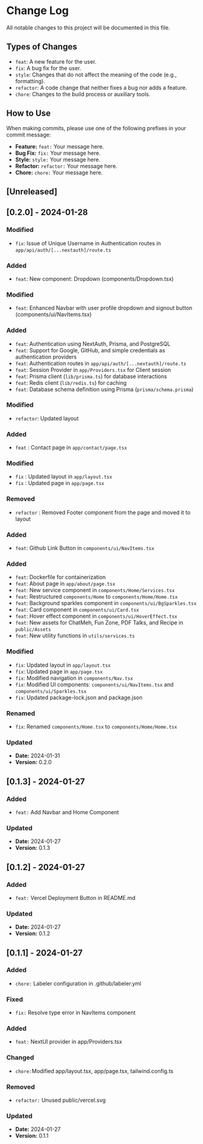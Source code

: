 # Change Log

All notable changes to this project will be documented in this file.

## Types of Changes

- `feat`: A new feature for the user.
- `fix`: A bug fix for the user.
- `style`: Changes that do not affect the meaning of the code (e.g., formatting).
- `refactor`: A code change that neither fixes a bug nor adds a feature.
- `chore`: Changes to the build process or auxiliary tools.

## How to Use

When making commits, please use one of the following prefixes in your commit message:

- **Feature:** `feat:` Your message here.
- **Bug Fix:** `fix:` Your message here.
- **Style:** `style:` Your message here.
- **Refactor:** `refactor:` Your message here.
- **Chore:** `chore:` Your message here.

## [Unreleased]

## [0.2.0] - 2024-01-28

### Modified

- `fix`: Issue of Unique Username in Authentication routes in `app/api/auth/[...nextauth]/route.ts`

### Added

- `feat`: New component: Dropdown (components/Dropdown.tsx)

### Modified

- `feat`: Enhanced Navbar with user profile dropdown and signout button (components/ui/NavItems.tsx)

### Added

- `feat`: Authentication using NextAuth, Prisma, and PostgreSQL
- `feat`: Support for Google, GitHub, and simple credentials as authentication providers
- `feat`: Authentication routes in `app/api/auth/[...nextauth]/route.ts`
- `feat`: Session Provider in `app/Providers.tsx` for Client session
- `feat`: Prisma client (`lib/prisma.ts`) for database interactions
- `feat`: Redis client (`lib/redis.ts`) for caching
- `feat`: Database schema definition using Prisma (`prisma/schema.prisma`)

### Modified

- `refactor`: Updated layout

### Added

- `feat` : Contact page in `app/contact/page.tsx`

### Modified

- `fix` : Updated layout in `app/layout.tsx`
- `fix` : Updated page in `app/page.tsx`

### Removed

- `refactor` : Removed Footer component from the page and moved it to layout

### Added

- `feat`: Github Link Button in `components/ui/NavItems.tsx`

### Added

- `feat`: Dockerfile for containerization
- `feat`: About page in `app/about/page.tsx`
- `feat`: New service component in `components/Home/Services.tsx`
- `feat`: Restructured `components/Home` to `components/Home/Home.tsx`
- `feat`: Background sparkles component in `components/ui/BgSparkles.tsx`
- `feat`: Card component in `components/ui/Card.tsx`
- `feat`: Hover effect component in `components/ui/HoverEffect.tsx`
- `feat`: New assets for ChatMeh, Fun Zone, PDF Talks, and Recipe in `public/Assets`
- `feat`: New utility functions in `utils/services.ts`

### Modified

- `fix`: Updated layout in `app/layout.tsx`
- `fix`: Updated page in `app/page.tsx`
- `fix`: Modified navigation in `components/Nav.tsx`
- `fix`: Modified UI components: `components/ui/NavItems.tsx` and `components/ui/Sparkles.tsx`
- `fix`: Updated package-lock.json and package.json

### Renamed

- `fix`: Renamed `components/Home.tsx` to `components/Home/Home.tsx`

### Updated

- **Date:** 2024-01-31
- **Version:** 0.2.0

## [0.1.3] - 2024-01-27

### Added

- `feat:` Add Navbar and Home Component

### Updated

- **Date:** 2024-01-27
- **Version:** 0.1.3

## [0.1.2] - 2024-01-27

### Added

- `feat:` Vercel Deployment Button in README.md

### Updated

- **Date:** 2024-01-27
- **Version:** 0.1.2

## [0.1.1] - 2024-01-27

### Added

- `chore:` Labeler configuration in .github/labeler.yml

### Fixed

- `fix:` Resolve type error in NavItems component

### Added

- `feat:` NextUI provider in app/Providers.tsx

### Changed

- `chore:`Modified app/layout.tsx, app/page.tsx, tailwind.config.ts

### Removed

- `refactor:` Unused public/vercel.svg

### Updated

- **Date:** 2024-01-27
- **Version:** 0.1.1
